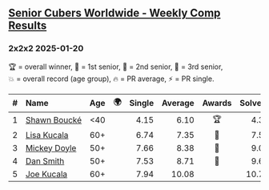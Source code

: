 <style>table {white-space: nowrap;}</style>
<link rel="stylesheet" type="text/css" href="/scw-comp/css/flags.css" />

## [Senior Cubers Worldwide - Weekly Comp Results](/scw-comp/results/)
### 2x2x2 2025-01-20

<span style="white-space: nowrap;">🏆 = overall winner</span>, <span style="white-space: nowrap;">🥇 = 1st senior</span>, <span style="white-space: nowrap;">🥈 = 2nd senior</span>, <span style="white-space: nowrap;">🥉 = 3rd senior</span>, <span style="white-space: nowrap;">💥 = overall record (age group)</span>, <span style="white-space: nowrap;">🔥 = PR average</span>, <span style="white-space: nowrap;">⚡ = PR single</span>.

| # | Name | Age | 🌍 | Single | Average | Awards | Solve 1 | Solve 2 | Solve 3 | Solve 4 | Solve 5 | Video |
| :--: | :-- | :--: | :--: | --: | --: | :--: | --: | --: | --: | --: | --: | :-- |
| 1 | [Shawn Boucké](../../persons/shawn_boucke/222.md) | <40 | <i class="flag flag-US" /> | 4.15 | 6.10 | 🏆 | 4.36 | 4.15 | 8.73 | 5.20 | 11.73 | [Desktop](https://www.facebook.com/events/918940140419097/permalink/920252730287838) / [Mobile](https://m.facebook.com/events/918940140419097?view=permalink&id=920252730287838) |
| 2 | [Lisa Kucala](../../persons/lisa_kucala/222.md) | 60+ | <i class="flag flag-US" /> | 6.74 | 7.35 | 🥇 | 7.56 | 6.74 | 7.48 | 11.20 | 7.00 | [Desktop](https://www.facebook.com/events/918940140419097/permalink/928621972784247) / [Mobile](https://m.facebook.com/events/918940140419097?view=permalink&id=928621972784247) |
| 3 | [Mickey Doyle](../../persons/mickey_doyle/222.md) | 50+ | <i class="flag flag-US" /> | 7.66 | 8.38 | 🥈 | 9.03 | 7.99 | 7.66 | 8.12 | 10.12 | [Desktop](https://www.facebook.com/events/918940140419097/permalink/928535862792858) / [Mobile](https://m.facebook.com/events/918940140419097?view=permalink&id=928535862792858) |
| 4 | [Dan Smith](../../persons/dan_smith/222.md) | 50+ | <i class="flag flag-US" /> | 7.53 | 8.71 | 🥉 | 9.61 | 7.53 | 10.54 | 8.92 | 7.59 | [Desktop](https://www.facebook.com/events/918940140419097/permalink/928585609454550) / [Mobile](https://m.facebook.com/events/918940140419097?view=permalink&id=928585609454550) |
| 5 | [Joe Kucala](../../persons/joe_kucala/222.md) | 60+ | <i class="flag flag-US" /> | 7.94 | 10.08 |  | 10.75 | 7.94 | 10.38 | 12.05 | 9.10 | [Desktop](https://www.facebook.com/events/918940140419097/permalink/920500606929717) / [Mobile](https://m.facebook.com/events/918940140419097?view=permalink&id=920500606929717) |

<!-- Global site tag (gtag.js) - Google Analytics -->
<script async src="https://www.googletagmanager.com/gtag/js?id=UA-86348435-3"></script>
<script>window.dataLayer = window.dataLayer || []; function gtag() {dataLayer.push(arguments);} gtag('js', new Date()); gtag('config', 'UA-86348435-3');</script>
